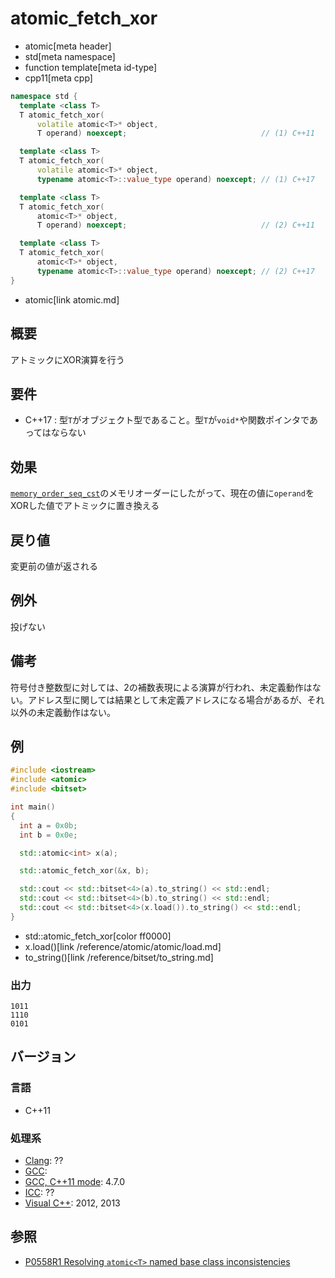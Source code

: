 # atomic_fetch_xor
* atomic[meta header]
* std[meta namespace]
* function template[meta id-type]
* cpp11[meta cpp]

```cpp
namespace std {
  template <class T>
  T atomic_fetch_xor(
      volatile atomic<T>* object,
      T operand) noexcept;                              // (1) C++11

  template <class T>
  T atomic_fetch_xor(
      volatile atomic<T>* object,
      typename atomic<T>::value_type operand) noexcept; // (1) C++17

  template <class T>
  T atomic_fetch_xor(
      atomic<T>* object,
      T operand) noexcept;                              // (2) C++11

  template <class T>
  T atomic_fetch_xor(
      atomic<T>* object,
      typename atomic<T>::value_type operand) noexcept; // (2) C++17
}
```
* atomic[link atomic.md]

## 概要
アトミックにXOR演算を行う


## 要件
- C++17 : 型`T`がオブジェクト型であること。型`T`が`void*`や関数ポインタであってはならない


## 効果
[`memory_order_seq_cst`](memory_order.md)のメモリオーダーにしたがって、現在の値に`operand`をXORした値でアトミックに置き換える


## 戻り値
変更前の値が返される


## 例外
投げない


## 備考
符号付き整数型に対しては、2の補数表現による演算が行われ、未定義動作はない。アドレス型に関しては結果として未定義アドレスになる場合があるが、それ以外の未定義動作はない。


## 例
```cpp example
#include <iostream>
#include <atomic>
#include <bitset>

int main()
{
  int a = 0x0b;
  int b = 0x0e;

  std::atomic<int> x(a);

  std::atomic_fetch_xor(&x, b);

  std::cout << std::bitset<4>(a).to_string() << std::endl;
  std::cout << std::bitset<4>(b).to_string() << std::endl;
  std::cout << std::bitset<4>(x.load()).to_string() << std::endl;
}
```
* std::atomic_fetch_xor[color ff0000]
* x.load()[link /reference/atomic/atomic/load.md]
* to_string()[link /reference/bitset/to_string.md]


### 出力
```
1011
1110
0101
```


## バージョン
### 言語
- C++11

### 処理系
- [Clang](/implementation.md#clang): ??
- [GCC](/implementation.md#gcc): 
- [GCC, C++11 mode](/implementation.md#gcc): 4.7.0
- [ICC](/implementation.md#icc): ??
- [Visual C++](/implementation.md#visual_cpp): 2012, 2013


## 参照
- [P0558R1 Resolving `atomic<T>` named base class inconsistencies](http://www.open-std.org/jtc1/sc22/wg21/docs/papers/2017/p0558r1.pdf)
